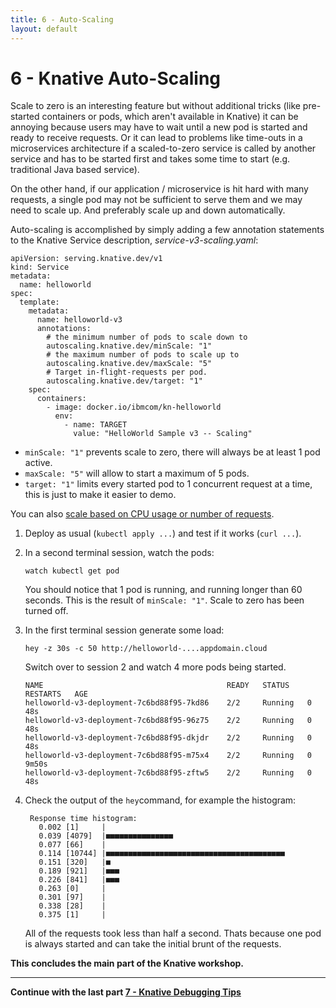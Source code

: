 ```yaml
---
title: 6 - Auto-Scaling
layout: default
---
```


# 6 - Knative Auto-Scaling

Scale to zero is an interesting feature but without additional tricks (like pre-started containers or pods, which aren't available in Knative) it can be annoying because users may have to wait until a new pod is started and ready to receive requests. Or it can lead to problems like time-outs in a microservices architecture if a scaled-to-zero service is called by another service and has to be started first and takes some time to start (e.g. traditional Java based service). 

On the other hand, if our application / microservice is hit hard with many requests, a single pod may not be sufficient to serve them and we may need to scale up. And preferably scale up and down automatically.

Auto-scaling is accomplished by simply adding a few annotation statements to the Knative Service description, *service-v3-scaling.yaml*:
```
apiVersion: serving.knative.dev/v1
kind: Service
metadata:
  name: helloworld
spec:
  template:
    metadata:
      name: helloworld-v3
      annotations:
        # the minimum number of pods to scale down to
        autoscaling.knative.dev/minScale: "1"
        # the maximum number of pods to scale up to
        autoscaling.knative.dev/maxScale: "5"
        # Target in-flight-requests per pod.
        autoscaling.knative.dev/target: "1"
    spec:
      containers:
        - image: docker.io/ibmcom/kn-helloworld
          env:
            - name: TARGET
              value: "HelloWorld Sample v3 -- Scaling"
```
* `minScale: "1"` prevents scale to zero, there will always be at least 1 pod active.
* `maxScale: "5"` will allow to start a maximum of 5 pods.
* `target: "1"` limits every started pod to 1 concurrent request at a time, this is just to make it easier to demo. 

You can also [scale based on CPU usage or number of requests](https://knative.dev/docs/serving/autoscaling/autoscaling-metrics/).

1. Deploy as usual (`kubectl apply ...`) and test if it works (`curl ...`).

1. In a second terminal session, watch the pods:
   ```
   watch kubectl get pod
   ```
   You should notice that 1 pod is running, and running longer than 60 seconds. This is the result of `minScale: "1"`. Scale to zero has been turned off.
   
1. In the first terminal session generate some load:
   ```
   hey -z 30s -c 50 http://helloworld-....appdomain.cloud   
   ```
   Switch over to session 2 and watch 4 more pods being started.
   ```
   NAME                                         READY   STATUS    RESTARTS   AGE
   helloworld-v3-deployment-7c6bd88f95-7kd86    2/2     Running   0          48s
   helloworld-v3-deployment-7c6bd88f95-96z75    2/2     Running   0          48s
   helloworld-v3-deployment-7c6bd88f95-dkjdr    2/2     Running   0          48s
   helloworld-v3-deployment-7c6bd88f95-m75x4    2/2     Running   0          9m50s
   helloworld-v3-deployment-7c6bd88f95-zftw5    2/2     Running   0          48s
   ```
5. Check the output of the `hey`command, for example the histogram:
   ```
    Response time histogram:
      0.002 [1]     |
      0.039 [4079]  |■■■■■■■■■■■■■■■
      0.077 [66]    |
      0.114 [10744] |■■■■■■■■■■■■■■■■■■■■■■■■■■■■■■■■■■■■■■■■
      0.151 [320]   |■
      0.189 [921]   |■■■
      0.226 [841]   |■■■
      0.263 [0]     |
      0.301 [97]    |
      0.338 [28]    |
      0.375 [1]     |

   ```
   All of the requests took less than half a second. Thats because one pod is always started and can take the initial brunt of the requests.
  
**This concludes the main part of the Knative workshop.**   

 
---

__Continue with the last part [7 - Knative Debugging Tips](7-Debugging.md)__